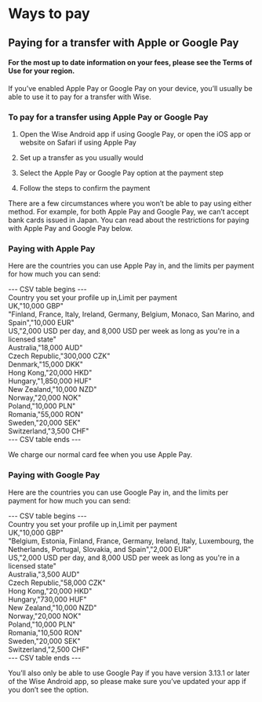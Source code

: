 # Ways to pay  
## Paying for a transfer with Apple or Google Pay  
#### For the most up to date information on your fees, please see the Terms of Use for your region.

If you’ve enabled Apple Pay or Google Pay on your device, you’ll usually be able to use it to pay for a transfer with Wise. 

### To pay for a transfer using Apple Pay or Google Pay 

  1. Open the Wise Android app if using Google Pay, or open the iOS app or website on Safari if using Apple Pay

  2. Set up a transfer as you usually would

  3. Select the Apple Pay or Google Pay option at the payment step

  4. Follow the steps to confirm the payment




There are a few circumstances where you won’t be able to pay using either method. For example, for both Apple Pay and Google Pay, we can’t accept bank cards issued in Japan. You can read about the restrictions for paying with Apple Pay and Google Pay below. 

### Paying with Apple Pay

Here are the countries you can use Apple Pay in, and the limits per payment for how much you can send:


--- CSV table begins ---  
Country you set your profile up in,Limit per payment  
UK,"10,000 GBP"  
"Finland, France, Italy, Ireland, Germany, Belgium, Monaco, San Marino, and Spain","10,000 EUR"  
US,"2,000 USD per day, and 8,000 USD per week as long as you're in a licensed state"  
Australia,"18,000 AUD"  
Czech Republic,"300,000 CZK"  
Denmark,"15,000 DKK"  
Hong Kong,"20,000 HKD"  
Hungary,"1,850,000 HUF"  
New Zealand,"10,000 NZD"  
Norway,"20,000 NOK"  
Poland,"10,000 PLN"  
Romania,"55,000 RON"  
Sweden,"20,000 SEK"  
Switzerland,"3,500 CHF"  
--- CSV table ends ---  


We charge our normal card fee when you use Apple Pay. 

### Paying with Google Pay

Here are the countries you can use Google Pay in, and the limits per payment for how much you can send:


--- CSV table begins ---  
Country you set your profile up in,Limit per payment  
UK,"10,000 GBP"  
"Belgium, Estonia, Finland, France, Germany, Ireland, Italy, Luxembourg, the Netherlands, Portugal, Slovakia, and Spain","2,000 EUR"  
US,"2,000 USD per day, and 8,000 USD per week as long as you're in a licensed state"  
Australia,"3,500 AUD"  
Czech Republic,"58,000 CZK"  
Hong Kong,"20,000 HKD"  
Hungary,"730,000 HUF"  
New Zealand,"10,000 NZD"  
Norway,"20,000 NOK"  
Poland,"10,000 PLN"  
Romania,"10,500 RON"  
Sweden,"20,000 SEK"  
Switzerland,"2,500 CHF"  
--- CSV table ends ---  


You’ll also only be able to use Google Pay if you have version 3.13.1 or later of the Wise Android app, so please make sure you’ve updated your app if you don’t see the option.